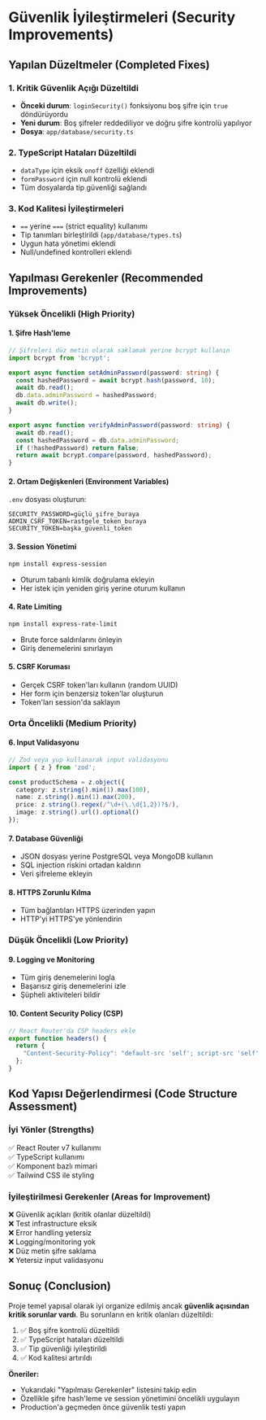 # Güvenlik İyileştirmeleri (Security Improvements)

## Yapılan Düzeltmeler (Completed Fixes)

### 1. Kritik Güvenlik Açığı Düzeltildi
- **Önceki durum**: `loginSecurity()` fonksiyonu boş şifre için `true` döndürüyordu
- **Yeni durum**: Boş şifreler reddediliyor ve doğru şifre kontrolü yapılıyor
- **Dosya**: `app/database/security.ts`

### 2. TypeScript Hataları Düzeltildi
- `dataType` için eksik `onoff` özelliği eklendi
- `formPassword` için null kontrolü eklendi
- Tüm dosyalarda tip güvenliği sağlandı

### 3. Kod Kalitesi İyileştirmeleri
- `==` yerine `===` (strict equality) kullanımı
- Tip tanımları birleştirildi (`app/database/types.ts`)
- Uygun hata yönetimi eklendi
- Null/undefined kontrolleri eklendi

## Yapılması Gerekenler (Recommended Improvements)

### Yüksek Öncelikli (High Priority)

#### 1. Şifre Hash'leme
```typescript
// Şifreleri düz metin olarak saklamak yerine bcrypt kullanın
import bcrypt from 'bcrypt';

export async function setAdminPassword(password: string) {
  const hashedPassword = await bcrypt.hash(password, 10);
  await db.read();
  db.data.adminPassword = hashedPassword;
  await db.write();
}

export async function verifyAdminPassword(password: string) {
  await db.read();
  const hashedPassword = db.data.adminPassword;
  if (!hashedPassword) return false;
  return await bcrypt.compare(password, hashedPassword);
}
```

#### 2. Ortam Değişkenleri (Environment Variables)
`.env` dosyası oluşturun:
```env
SECURITY_PASSWORD=güçlü_şifre_buraya
ADMIN_CSRF_TOKEN=rastgele_token_buraya
SECURITY_TOKEN=başka_güvenli_token
```

#### 3. Session Yönetimi
```bash
npm install express-session
```
- Oturum tabanlı kimlik doğrulama ekleyin
- Her istek için yeniden giriş yerine oturum kullanın

#### 4. Rate Limiting
```bash
npm install express-rate-limit
```
- Brute force saldırılarını önleyin
- Giriş denemelerini sınırlayın

#### 5. CSRF Koruması
- Gerçek CSRF token'ları kullanın (random UUID)
- Her form için benzersiz token'lar oluşturun
- Token'ları session'da saklayın

### Orta Öncelikli (Medium Priority)

#### 6. Input Validasyonu
```typescript
// Zod veya yup kullanarak input validasyonu
import { z } from 'zod';

const productSchema = z.object({
  category: z.string().min(1).max(100),
  name: z.string().min(1).max(200),
  price: z.string().regex(/^\d+(\.\d{1,2})?$/),
  image: z.string().url().optional()
});
```

#### 7. Database Güvenliği
- JSON dosyası yerine PostgreSQL veya MongoDB kullanın
- SQL injection riskini ortadan kaldırın
- Veri şifreleme ekleyin

#### 8. HTTPS Zorunlu Kılma
- Tüm bağlantıları HTTPS üzerinden yapın
- HTTP'yi HTTPS'ye yönlendirin

### Düşük Öncelikli (Low Priority)

#### 9. Logging ve Monitoring
- Tüm giriş denemelerini logla
- Başarısız giriş denemelerini izle
- Şüpheli aktiviteleri bildir

#### 10. Content Security Policy (CSP)
```typescript
// React Router'da CSP headers ekle
export function headers() {
  return {
    "Content-Security-Policy": "default-src 'self'; script-src 'self' 'unsafe-inline'",
  };
}
```

## Kod Yapısı Değerlendirmesi (Code Structure Assessment)

### İyi Yönler (Strengths)
✅ React Router v7 kullanımı  
✅ TypeScript kullanımı  
✅ Komponent bazlı mimari  
✅ Tailwind CSS ile styling  

### İyileştirilmesi Gerekenler (Areas for Improvement)
❌ Güvenlik açıkları (kritik olanlar düzeltildi)  
❌ Test infrastructure eksik  
❌ Error handling yetersiz  
❌ Logging/monitoring yok  
❌ Düz metin şifre saklama  
❌ Yetersiz input validasyonu  

## Sonuç (Conclusion)

Proje temel yapısal olarak iyi organize edilmiş ancak **güvenlik açısından kritik sorunlar vardı**. Bu sorunların en kritik olanları düzeltildi:

1. ✅ Boş şifre kontrolü düzeltildi
2. ✅ TypeScript hataları düzeltildi  
3. ✅ Tip güvenliği iyileştirildi
4. ✅ Kod kalitesi artırıldı

**Öneriler:**
- Yukarıdaki "Yapılması Gerekenler" listesini takip edin
- Özellikle şifre hash'leme ve session yönetimini öncelikli uygulayın
- Production'a geçmeden önce güvenlik testi yapın
